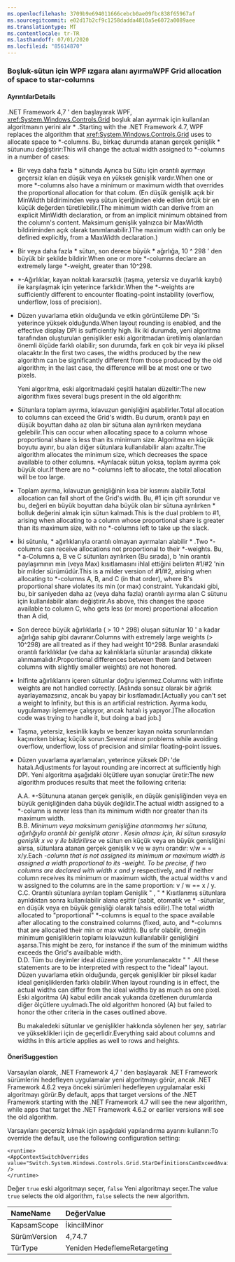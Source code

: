 ```yaml
---
ms.openlocfilehash: 3709b9e694011666cebcb0ae09fbc838f65967af
ms.sourcegitcommit: e02d17b2cf9c1258dadda4810a5e6072a0089aee
ms.translationtype: MT
ms.contentlocale: tr-TR
ms.lasthandoff: 07/01/2020
ms.locfileid: "85614870"
---
```

### <a name="wpf-grid-allocation-of-space-to-star-columns"></a><span data-ttu-id="f5289-101">Boşluk-sütun için WPF ızgara alanı ayırma</span><span class="sxs-lookup"><span data-stu-id="f5289-101">WPF Grid allocation of space to star-columns</span></span>

#### <a name="details"></a><span data-ttu-id="f5289-102">Ayrıntılar</span><span class="sxs-lookup"><span data-stu-id="f5289-102">Details</span></span>

<span data-ttu-id="f5289-103">.NET Framework 4,7 ' den başlayarak WPF, <xref:System.Windows.Controls.Grid> boşluk alan ayırmak için kullanılan algoritmanın yerini alır \* .</span><span class="sxs-lookup"><span data-stu-id="f5289-103">Starting with the .NET Framework 4.7, WPF replaces the algorithm that <xref:System.Windows.Controls.Grid> uses to allocate space to \*-columns.</span></span> <span data-ttu-id="f5289-104">Bu, birkaç durumda atanan gerçek genişlik \* sütununu değiştirir:</span><span class="sxs-lookup"><span data-stu-id="f5289-104">This will change the actual width assigned to \*-columns in a number of cases:</span></span>

- <span data-ttu-id="f5289-105">Bir veya daha fazla \* sütunda Ayrıca bu Sütu için orantılı ayırmayı geçersiz kılan en düşük veya en yüksek genişlik vardır.</span><span class="sxs-lookup"><span data-stu-id="f5289-105">When one or more \*-columns also have a minimum or maximum width that overrides the proportional allocation for that colum.</span></span> <span data-ttu-id="f5289-106">(En düşük genişlik açık bir MinWidth bildiriminden veya sütun içeriğinden elde edilen örtük bir en küçük değerden türetilebilir.</span><span class="sxs-lookup"><span data-stu-id="f5289-106">(The minimum width can derive from an explicit MinWidth declaration, or from an implicit minimum obtained from the column's content.</span></span> <span data-ttu-id="f5289-107">Maksimum genişlik yalnızca bir MaxWidth bildiriminden açık olarak tanımlanabilir.)</span><span class="sxs-lookup"><span data-stu-id="f5289-107">The maximum width can only be defined explicitly, from a MaxWidth declaration.)</span></span>
- <span data-ttu-id="f5289-108">Bir veya daha fazla \* sütun, son derece büyük \* ağırlığa, 10 ^ 298 ' den büyük bir şekilde bildirir.</span><span class="sxs-lookup"><span data-stu-id="f5289-108">When one or more \*-columns declare an extremely large \*-weight, greater than 10^298.</span></span>
- <span data-ttu-id="f5289-109">\*-Ağırlıklar, kayan noktalı kararsızlık (taşma, yetersiz ve duyarlık kaybı) ile karşılaşmak için yeterince farklıdır.</span><span class="sxs-lookup"><span data-stu-id="f5289-109">When the \*-weights are sufficiently different to encounter floating-point instability (overflow, underflow, loss of precision).</span></span>
- <span data-ttu-id="f5289-110">Düzen yuvarlama etkin olduğunda ve etkin görüntüleme DPı 'Sı yeterince yüksek olduğunda.</span><span class="sxs-lookup"><span data-stu-id="f5289-110">When layout rounding is enabled, and the effective display DPI is sufficiently high.</span></span>
<span data-ttu-id="f5289-111">İlk iki durumda, yeni algoritma tarafından oluşturulan genişlikler eski algoritmadan üretilmiş olanlardan önemli ölçüde farklı olabilir; son durumda, fark en çok bir veya iki piksel olacaktır.</span><span class="sxs-lookup"><span data-stu-id="f5289-111">In the first two cases, the widths produced by the new algorithm can be significantly different from those produced by the old algorithm; in the last case, the difference will be at most one or two pixels.</span></span><p/><span data-ttu-id="f5289-112">Yeni algoritma, eski algoritmadaki çeşitli hataları düzeltir:</span><span class="sxs-lookup"><span data-stu-id="f5289-112">The new algorithm fixes several bugs present in the old algorithm:</span></span>

- <span data-ttu-id="f5289-113">Sütunlara toplam ayırma, kılavuzun genişliğini aşabilirler.</span><span class="sxs-lookup"><span data-stu-id="f5289-113">Total allocation to columns can exceed the Grid's width.</span></span> <span data-ttu-id="f5289-114">Bu durum, orantılı payı en düşük boyuttan daha az olan bir sütuna alan ayrılırken meydana gelebilir.</span><span class="sxs-lookup"><span data-stu-id="f5289-114">This can occur when allocating space to a column whose proportional share is less than its minimum size.</span></span> <span data-ttu-id="f5289-115">Algoritma en küçük boyutu ayırır, bu alan diğer sütunlara kullanılabilir alanı azaltır.</span><span class="sxs-lookup"><span data-stu-id="f5289-115">The algorithm allocates the minimum size, which decreases the space available to other columns.</span></span> <span data-ttu-id="f5289-116">\*Ayrılacak sütun yoksa, toplam ayırma çok büyük olur.</span><span class="sxs-lookup"><span data-stu-id="f5289-116">If there are no \*-columns left to allocate, the total allocation will be too large.</span></span>
- <span data-ttu-id="f5289-117">Toplam ayırma, kılavuzun genişliğinin kısa bir kısmını alabilir.</span><span class="sxs-lookup"><span data-stu-id="f5289-117">Total allocation can fall short of the Grid's width.</span></span> <span data-ttu-id="f5289-118">Bu, #1 için çift sorundur ve bu, değeri en büyük boyuttan daha büyük olan bir sütuna ayrılırken \* bolluk değerini almak için sütun kalmadı.</span><span class="sxs-lookup"><span data-stu-id="f5289-118">This is the dual problem to #1, arising when allocating to a column whose proportional share is greater than its maximum size, with no \*-columns left to take up the slack.</span></span>
- <span data-ttu-id="f5289-119">İki sütunlu, \* ağırlıklarıyla orantılı olmayan ayırmaları alabilir \* .</span><span class="sxs-lookup"><span data-stu-id="f5289-119">Two \*-columns can receive allocations not proportional to their \*-weights.</span></span> <span data-ttu-id="f5289-120">Bu, \* a-Columns a, B ve C sütunları ayrılırken (Bu sırada), b 'nin orantılı paylaşımının min (veya Max) kısıtlamasını ihlal ettiğini belirten #1/#2 'nin bir milder sürümüdür.</span><span class="sxs-lookup"><span data-stu-id="f5289-120">This is a milder version of #1/#2, arising when allocating to \*-columns A, B, and C (in that order), where B's proportional share violates its min (or max) constraint.</span></span> <span data-ttu-id="f5289-121">Yukarıdaki gibi, bu, bir saniyeden daha az (veya daha fazla) orantılı ayırma alan C sütunu için kullanılabilir alanı değiştirir.</span><span class="sxs-lookup"><span data-stu-id="f5289-121">As above, this changes the space available to column C, who gets less (or more) proportional allocation than A did,</span></span>
- <span data-ttu-id="f5289-122">Son derece büyük ağırlıklarla ( &gt; 10 ^ 298) oluşan sütunlar 10 ' a kadar ağırlığa sahip gibi davranır.</span><span class="sxs-lookup"><span data-stu-id="f5289-122">Columns with extremely large weights (&gt; 10^298) are all treated as if they had weight 10^298.</span></span> <span data-ttu-id="f5289-123">Bunlar arasındaki orantılı farklılıklar (ve daha az kalınlıklarla sütunlar arasında) dikkate alınmamalıdır.</span><span class="sxs-lookup"><span data-stu-id="f5289-123">Proportional differences between them (and between columns with slightly smaller weights) are not honored.</span></span>
- <span data-ttu-id="f5289-124">Inifinte ağırlıklarını içeren sütunlar doğru işlenmez.</span><span class="sxs-lookup"><span data-stu-id="f5289-124">Columns with inifinte weights are not handled correctly.</span></span> <span data-ttu-id="f5289-125">[Aslında sonsuz olarak bir ağırlık ayarlayamazsınız, ancak bu yapay bir kısıtlamadır.</span><span class="sxs-lookup"><span data-stu-id="f5289-125">[Actually you can't set a weight to Infinity, but this is an artificial restriction.</span></span> <span data-ttu-id="f5289-126">Ayırma kodu, uygulamayı işlemeye çalışıyor, ancak hatalı iş yapıyor.]</span><span class="sxs-lookup"><span data-stu-id="f5289-126">The allocation code was trying to handle it, but doing a bad job.]</span></span>
- <span data-ttu-id="f5289-127">Taşma, yetersiz, kesinlik kaybı ve benzer kayan nokta sorunlarından kaçınırken birkaç küçük sorun.</span><span class="sxs-lookup"><span data-stu-id="f5289-127">Several minor problems while avoiding overflow, underflow, loss of precision and similar floating-point issues.</span></span>
- <span data-ttu-id="f5289-128">Düzen yuvarlama ayarlamaları, yeterince yüksek DPı 'de hatalı.</span><span class="sxs-lookup"><span data-stu-id="f5289-128">Adjustments for layout rounding are incorrect at sufficiently high DPI.</span></span>
<span data-ttu-id="f5289-129">Yeni algoritma aşağıdaki ölçütlere uyan sonuçlar üretir:</span><span class="sxs-lookup"><span data-stu-id="f5289-129">The new algorithm produces results that meet the following criteria:</span></span><p/><span data-ttu-id="f5289-130">A.</span><span class="sxs-lookup"><span data-stu-id="f5289-130">A.</span></span> <span data-ttu-id="f5289-131">\*-Sütununa atanan gerçek genişlik, en düşük genişliğinden veya en büyük genişliğinden daha büyük değildir.</span><span class="sxs-lookup"><span data-stu-id="f5289-131">The actual width assigned to a \*-column is never less than its minimum width nor greater than its maximum width.</span></span><br/><span data-ttu-id="f5289-132">B.</span><span class="sxs-lookup"><span data-stu-id="f5289-132">B.</span></span> <span data-ttu-id="f5289-133"><em>Minimum veya maksimum genişliğine atanmamış her sütuna, ağırlığıyla orantılı bir genişlik atanır <em>. Kesin olması için, iki sütun sırasıyla genişlik x ve y ile bildirilirse</em> </em> ve sütun en küçük veya en büyük genişliğini alırsa, sütunlara atanan gerçek genişlik v ve w aynı orandır: v/w = = x/y.</span><span class="sxs-lookup"><span data-stu-id="f5289-133">Each <em>-column that is not assigned its minimum or maximum width is assigned a width proportional to its <em>-weight. To be precise, if two columns are declared with width x</em> and y</em> respectively, and if neither column receives its minimum or maximum width, the actual widths v and w assigned to the columns are in the same proportion: v / w == x / y.</span></span><br/><span data-ttu-id="f5289-134">C.</span><span class="sxs-lookup"><span data-stu-id="f5289-134">C.</span></span> <span data-ttu-id="f5289-135">Orantılı sütunlara ayrılan toplam Genişlik &quot; , &quot; \* Kısıtlanmış sütunlara ayrıldıktan sonra kullanılabilir alana eşittir (sabit, otomatik ve \* -sütunlar, en düşük veya en büyük genişliği olarak tahsis edilir).</span><span class="sxs-lookup"><span data-stu-id="f5289-135">The total width allocated to &quot;proportional&quot; \*-columns is equal to the space available after allocating to the constrained columns (fixed, auto, and \*-columns that are allocated their min or max width).</span></span> <span data-ttu-id="f5289-136">Bu sıfır olabilir, örneğin minimum genişliklerin toplamı kılavuzun kullanılabilir genişliğini aşarsa.</span><span class="sxs-lookup"><span data-stu-id="f5289-136">This might be zero, for instance if the sum of the minimum widths exceeds the Grid's availbable width.</span></span><br/><span data-ttu-id="f5289-137">D.</span><span class="sxs-lookup"><span data-stu-id="f5289-137">D.</span></span> <span data-ttu-id="f5289-138">Tüm bu deyimler ideal düzene göre yorumlanacaktır &quot; &quot; .</span><span class="sxs-lookup"><span data-stu-id="f5289-138">All these statements are to be interpreted with respect to the &quot;ideal&quot; layout.</span></span> <span data-ttu-id="f5289-139">Düzen yuvarlama etkin olduğunda, gerçek genişlikler bir piksel kadar ideal genişliklerden farklı olabilir.</span><span class="sxs-lookup"><span data-stu-id="f5289-139">When layout rounding is in effect, the actual widths can differ from the ideal widths by as much as one pixel.</span></span><br/><span data-ttu-id="f5289-140">Eski algoritma (A) kabul edilir ancak yukarıda özetlenen durumlarda diğer ölçütlere uyulmadı.</span><span class="sxs-lookup"><span data-stu-id="f5289-140">The old algorithm honored (A) but failed to honor the other criteria in the cases outlined above.</span></span><p/><span data-ttu-id="f5289-141">Bu makaledeki sütunlar ve genişlikler hakkında söylenen her şey, satırlar ve yükseklikleri için de geçerlidir.</span><span class="sxs-lookup"><span data-stu-id="f5289-141">Everything said about columns and widths in this article applies as well to rows and heights.</span></span>

#### <a name="suggestion"></a><span data-ttu-id="f5289-142">Öneri</span><span class="sxs-lookup"><span data-stu-id="f5289-142">Suggestion</span></span>

<span data-ttu-id="f5289-143">Varsayılan olarak, .NET Framework 4,7 ' den başlayarak .NET Framework sürümlerini hedefleyen uygulamalar yeni algoritmayı görür, ancak .NET Framework 4.6.2 veya önceki sürümleri hedefleyen uygulamalar eski algoritmayı görür.</span><span class="sxs-lookup"><span data-stu-id="f5289-143">By default, apps that target versions of the .NET Framework starting with the .NET Framework 4.7 will see the new algorithm, while apps that target the .NET Framework 4.6.2 or earlier versions will see the old algorithm.</span></span><p/><span data-ttu-id="f5289-144">Varsayılanı geçersiz kılmak için aşağıdaki yapılandırma ayarını kullanın:</span><span class="sxs-lookup"><span data-stu-id="f5289-144">To override the default, use the following configuration setting:</span></span>

<pre><code class="lang-xml">&lt;runtime&gt;&#13;&#10;&lt;AppContextSwitchOverrides value=&quot;Switch.System.Windows.Controls.Grid.StarDefinitionsCanExceedAvailableSpace=true&quot; /&gt;&#13;&#10;&lt;/runtime&gt;&#13;&#10;</code></pre>

<span data-ttu-id="f5289-145">Değer `true` eski algoritmayı seçer, `false` Yeni algoritmayı seçer.</span><span class="sxs-lookup"><span data-stu-id="f5289-145">The value `true` selects the old algorithm, `false` selects the new algorithm.</span></span>

| <span data-ttu-id="f5289-146">Name</span><span class="sxs-lookup"><span data-stu-id="f5289-146">Name</span></span>    | <span data-ttu-id="f5289-147">Değer</span><span class="sxs-lookup"><span data-stu-id="f5289-147">Value</span></span>       |
|:--------|:------------|
| <span data-ttu-id="f5289-148">Kapsam</span><span class="sxs-lookup"><span data-stu-id="f5289-148">Scope</span></span>   | <span data-ttu-id="f5289-149">İkincil</span><span class="sxs-lookup"><span data-stu-id="f5289-149">Minor</span></span>       |
| <span data-ttu-id="f5289-150">Sürüm</span><span class="sxs-lookup"><span data-stu-id="f5289-150">Version</span></span> | <span data-ttu-id="f5289-151">4,7</span><span class="sxs-lookup"><span data-stu-id="f5289-151">4.7</span></span>         |
| <span data-ttu-id="f5289-152">Tür</span><span class="sxs-lookup"><span data-stu-id="f5289-152">Type</span></span>    | <span data-ttu-id="f5289-153">Yeniden Hedefleme</span><span class="sxs-lookup"><span data-stu-id="f5289-153">Retargeting</span></span> |
